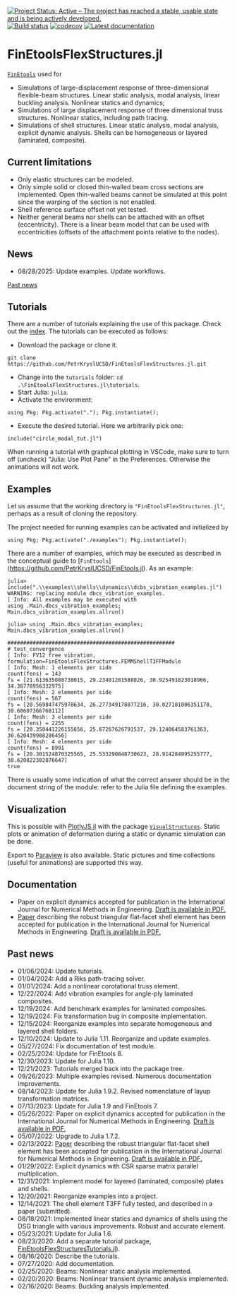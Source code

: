 [![Project Status: Active – The project has reached a stable, usable state and is being actively developed.](http://www.repostatus.org/badges/latest/active.svg)](http://www.repostatus.org/#active)
[![Build status](https://github.com/PetrKryslUCSD/FinEtoolsFlexStructures.jl/workflows/CI/badge.svg)](https://github.com/PetrKryslUCSD/FinEtoolsFlexStructures.jl/actions)
[![codecov](https://codecov.io/gh/PetrKryslUCSD/FinEtoolsFlexStructures.jl/branch/main/graph/badge.svg?token=5MHDMHEFCY)](https://codecov.io/gh/PetrKryslUCSD/FinEtoolsFlexStructures.jl)
[![Latest documentation](https://img.shields.io/badge/docs-latest-blue.svg)](https://petrkryslucsd.github.io/FinEtoolsFlexStructures.jl/dev)


# FinEtoolsFlexStructures.jl

[`FinEtools`](https://github.com/PetrKryslUCSD/FinEtools.jl) used for 
- Simulations of large-displacement response of three-dimensional flexible-beam
  structures. Linear static analysis, modal analysis, linear buckling analysis.
  Nonlinear statics and dynamics;
- Simulations of large displacement response of three dimensional truss structures.
  Nonlinear statics, including path tracing.
- Simulations of shell structures. Linear static analysis, modal analysis,
  explicit dynamic analysis. Shells can be homogeneous or layered
  (laminated, composite).

## Current limitations

- Only elastic structures can be modeled.
- Only simple solid or closed thin-walled beam cross sections are implemented.
  Open thin-walled beams cannot be simulated at this point since the warping of
  the section is not enabled.
- Shell reference surface offset not yet tested.
- Neither general beams nor shells can be attached with an offset
  (eccentricity). There is a linear beam model that can be used with
  eccentricities (offsets of the attachment points relative to the nodes).

## News

- 08/28/2025: Update examples. Update workflows.


[Past news](#past-news)


## Tutorials

There are a number of tutorials explaining the use of this package.
Check out the [index](https://github.com/PetrKryslUCSD/FinEtoolsFlexStructures.jl/blob/main/tutorials/index.md). The tutorials  can be executed as
follows:

- Download the package or clone it.
```
git clone https://github.com/PetrKryslUCSD/FinEtoolsFlexStructures.jl.git
```
- Change into the `tutorials` folder: `cd .\FinEtoolsFlexStructures.jl\tutorials`.
- Start Julia: `julia`.
- Activate the environment:
```
using Pkg; Pkg.activate("."); Pkg.instantiate();
```
- Execute the desired tutorial. Here we arbitrarily pick one:
```
include("circle_modal_tut.jl")
```

When running a tutorial with graphical plotting in VSCode, make sure to turn off
(uncheck) "Julia: Use Plot Pane" in the  Preferences. Otherwise the animations
will not work.


## Examples

Let us assume that the working directory   is `"FinEtoolsFlexStructures.jl"`, perhaps
as a result of cloning the repository.

The project needed for running examples can be activated and initialized by
```
using Pkg; Pkg.activate("./examples"); Pkg.instantiate();
```

There are a number of examples, which may be executed as described in the
conceptual guide to [`FinEtools`]
(https://github.com/PetrKryslUCSD/FinEtools.jl). As an example:

```
julia> include(".\\examples\\shells\\dynamics\\dcbs_vibration_examples.jl")                 
WARNING: replacing module dbcs_vibration_examples.             
[ Info: All examples may be executed with                      
using .Main.dbcs_vibration_examples; Main.dbcs_vibration_examples.allrun()       
                  
julia> using .Main.dbcs_vibration_examples; Main.dbcs_vibration_examples.allrun()                         
                  
#####################################################          
# test_convergence
[ Info: FV12 free vibration, formulation=FinEtoolsFlexStructures.FEMMShellT3FFModule                        
[ Info: Mesh: 1 elements per side
count(fens) = 143 
fs = [21.613635088738015, 29.23401281588026, 30.925491823018966, 34.36778956332975]                         
[ Info: Mesh: 2 elements per side   
count(fens) = 567 
fs = [20.569847475978634, 26.277349178877216, 30.027181006351178, 30.68607366768112]                        
[ Info: Mesh: 3 elements per side   
count(fens) = 2255
fs = [20.350441226155656, 25.67267626791537, 29.124064583761363, 30.620439988286456]                        
[ Info: Mesh: 4 elements per side   
count(fens) = 8991
fs = [20.301524870325565, 25.533290848730623, 28.914284995255777, 30.620822302876647]                       
true      
```
There is usually some indication of what the correct answer should be in 
the document string of the module: refer to the Julia file defining the examples.

## Visualization

This is possible with [PlotlyJS.jl](https://github.com/JuliaPlots/PlotlyJS.jl) with the package [`VisualStructures`](https://github.com/PetrKryslUCSD/VisualStructures.jl).
Static plots or animation of deformation during a static or dynamic simulation can be done.

Export to  [Paraview](https://www.paraview.org/)  is also available. Static
pictures and time collections (useful for animations) are supported this way.

## Documentation

- Paper on explicit dynamics accepted for publication  in the
  International Journal for Numerical Methods in Engineering. [Draft is
  available in PDF.](docs/expl-shells-compressed.pdf)
- [Paper](https://doi.org/10.1002/nme.6944) describing the robust
  triangular flat-facet shell element has been accepted for publication in the
  International Journal for Numerical Methods in Engineering. [Draft is
  available in PDF.](docs/shells-submitted.pdf)

## <a name="past-news"></a>Past news

- 01/06/2024: Update tutorials.
- 01/04/2024: Add a Riks path-tracing solver.
- 01/01/2024: Add a nonlinear corotational truss element. 
- 12/22/2024: Add vibration examples for angle-ply laminated composites.
- 12/19/2024: Add benchmark examples for laminated composites.
- 12/19/2024: Fix transformation bug in composite implementation. 
- 12/15/2024: Reorganize examples into separate homogeneous and layered shell folders.
- 12/10/2024: Update to Julia 1.11. Reorganize and update examples.
- 05/27/2024: Fix documentation of test module.
- 02/25/2024: Update for FinEtools 8.
- 12/30/2023: Update for Julia 1.10.
- 12/21/2023: Tutorials merged back into the package tree.
- 09/26/2023: Multiple examples revised. Numerous documentation improvements.
- 08/14/2023: Update for Julia 1.9.2. Revised nomenclature of layup transformation matrices.
- 07/13/2023: Update for Julia 1.9 and FinEtools 7.
- 05/26/2022: Paper on explicit dynamics accepted for publication  in the
  International Journal for Numerical Methods in Engineering. [Draft is
  available in PDF.](docs/expl-shells-compressed.pdf)
- 05/07/2022: Upgrade to Julia 1.7.2.
- 02/13/2022: [Paper](https://doi.org/10.1002/nme.6944) describing the robust
  triangular flat-facet shell element has been accepted for publication in the
  International Journal for Numerical Methods in Engineering. [Draft is
  available in PDF.](docs/shells-submitted.pdf)
- 01/29/2022: Explicit dynamics with CSR sparse matrix parallel multiplication.
- 12/31/2021: Implement model for layered (laminated, composite) plates and shells. 
- 12/20/2021: Reorganize examples into a project.
- 12/14/2021: The shell element T3FF fully tested, and described in a paper (submitted).
- 08/18/2021: Implemented linear statics and dynamics of shells using the DSG triangle with various improvements. Robust and accurate element.
- 05/23/2021: Update for Julia 1.6.
- 08/23/2020: Add a separate tutorial package, [FinEtoolsFlexStructuresTutorials.jl](https://petrkryslucsd.github.io/FinEtoolsFlexStructuresTutorials.jl)).
- 08/16/2020: Describe the tutorials.
- 07/27/2020: Add documentation.
- 02/25/2020: Beams: Nonlinear static analysis implemented.
- 02/20/2020: Beams: Nonlinear transient dynamic analysis implemented.
- 02/16/2020: Beams: Buckling analysis implemented.
